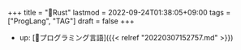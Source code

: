 +++
title = "📝Rust"
lastmod = 2022-09-24T01:38:05+09:00
tags = ["ProgLang", "TAG"]
draft = false
+++

-   up: [📝プログラミング言語]({{< relref "20220307152757.md" >}})
